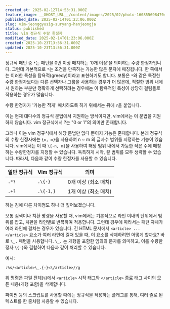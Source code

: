 ```yaml
---
created_at: 2025-02-12T14:53:31.000Z
feature_image: __GHOST_URL__/content/images/2025/02/photo-1608556984704-fa578c96e6eb.jpeg
published_date: 2025-02-14T01:23:06.000Z
slug: vim-jeonggyusig-suryang-hanjeongja
status: published
title: vim 정규식 수량 한정자
modified_date: 2025-02-14T01:23:06.000Z
created: 2025-10-23T13:56:31.000Z
updated: 2025-10-23T13:56:31.000Z
---
```


정규식 패턴 중 `*`는 패턴을 0번 이상 매치하는 '0개 이상'을 의미하는 수량 한정자입니다. 그런데 기본적으로 `*`는 조건을 만족하는 가능한 많은 문자에 매칭됩니다. 한 쪽에서는 이러한 특성을 탐욕적(greedy)이라고 표현하기도 합니다. 보통은 `*`와 같은 특정한 수량 한정자보다는 다른 선택자나 그룹을 사용하는 경우가 더 많은데, 적절한 범위 내에서 원하는 부분만 정확하게 선택하려는 경우에는 이 탐욕적인 특성이 상당히 걸림돌로 작용하는 경우가 많습니다. 

수량 한정자가 '가능한 적게' 매치하도록 하기 위해서는 뒤에 `?`을 붙입니다. 

이는 현재 대다수의 정규식 문법에서 지원하는 방식이지만, vim에서는 이 문법을 지원하지 않습니다. vim 정규식에서 ?는 "0 or 1"의 의미만 존재합니다. 

그러나 이는 vim 정규식에서 해당 문법만 없다 뿐이지 기능은 존재합니다. 본래 정규식의 수량 한정자에는 `{n, m}`을 사용하여 n ~ m 의 글자수 범위를 지정하는 기능이 있습니다. vim에서는 이 때 `\{-n, m}`을 사용하여 해당 범위 내에서 가능한 작은 수에 매칭하는 수량한정자를 지정할 수 있습니다. 독특하게 시작, 끝 범위를 모두 생략할 수 있습니다. 따라서, 다음과 같이 수량 한정자를 사용할 수 있습니다.

| 일반 정규식 | Vim 정규식 | 의미 |
|-----------|----------|------|
| `.*?` | `.\{-}` | 0개 이상 (최소 매치) |
| `.+?` | `.\{-1,}` | 1개 이상 (최소 매치) |

하는 김에 다른 차이점도 하나 더 짚어보겠습니다. 

보통 검색이나 치환 명령을 사용할 때, vim에서는 기본적으로 라인 이내의 단위에서 범위를 잡고, 치환을 라인별로 반복하여 적용합니다. 그런데 경우에 따라서는 패턴 자체가 여러 라인에 걸치는 경우가 있습니다. 긴 HTML 문서에서 `<article> ... </article>` 요소가 여러 라인에 걸쳐 있을 때, 이 요소를 삭제하려면 어떻게 할까요? 바로 `\_.` 패턴을 사용합니다. `\_.` 는 개행을 포함한 임의의 문자를 의미하고, 이를 수량한정자 `\{-}`와 결합하여 다음과 같이 처리할 수 있습니다.

예시:
```vim
:%s/<article>\_.{-}<\/article>//g
```

위 명령은 파일 전체(`%`)에서 `<article>` 시작 태그와 `</article>` 종료 태그 사이의 모든 내용(개행 포함)을 삭제합니다. 

파이썬 등의 스크립트를 사용할 때에는 정규식을 적용하는 플래그를 통해, 여러 줄로 된 텍스트를 한 줄처럼 사용할 수 있습니다.